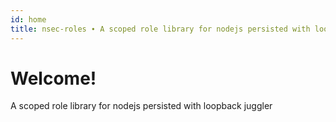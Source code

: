 ```yaml
---
id: home
title: nsec-roles ∙ A scoped role library for nodejs persisted with loopback juggler
---
```


# Welcome!

A scoped role library for nodejs persisted with loopback juggler
